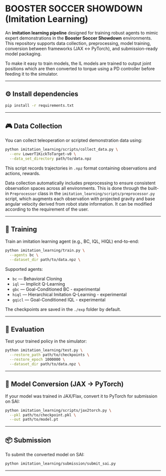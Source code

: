 # BOOSTER SOCCER SHOWDOWN (Imitation Learning)

An **imitation learning pipeline** designed for training robust agents to mimic expert demonstrations in the **Booster Soccer Showdown** environments. This repository supports data collection, preprocessing, model training, conversion between frameworks (JAX ↔ PyTorch), and submission-ready model packaging.

To make it easy to train models, the IL models are trained to output joint positions which are then converted to torque using a PD controller before feeding it to the simulator.

---

## ⚙️ Install dependencies

```bash
pip install -r requirements.txt
```

---

## 🎮 Data Collection

You can collect teleoperation or scripted demonstration data using:

```bash
python imitation_learning/scripts/collect_data.py \
  --env LowerT1KickToTarget-v0 \
  --data_set_directory path/to/data.npz
```

This script records trajectories in `.npz` format containing observations and actions, rewards.

Data collection automatically includes preprocessing to ensure consistent observation spaces across all environments. This is done through the built-in `Preprocessor` class in the `imitation_learning/scripts/preprocessor.py` script, which augments each observation with projected gravity and base angular velocity derived from robot state information. It can be modified according to the requirement of the user.

---

## 🚀 Training

Train an imitation learning agent (e.g., BC, IQL, HIQL) end-to-end:

```bash
python imitation_learning/train.py \
  --agents bc \
  --dataset_dir path/to/data.npz \
```

Supported agents:

* `bc` — Behavioral Cloning
* `iql` — Implicit Q-Learning
* `gbc` — Goal-Conditioned BC - experimental
* `hiql` — Hierarchical Imitation Q-Learning - experimental
* `gqicl` — Goal-Conditioned IQL - experimental

The checkpoints are saved in the `./exp` folder by default.

---

## 🧪 Evaluation

Test your trained policy in the simulator:

```bash
python imitation_learning/test.py \
  --restore_path path/to/checkpoints \
  --restore_epoch 1000000 \
  --dataset_dir path/to/data.npz \
```

---

## 🧩 Model Conversion (JAX → PyTorch)

If your model was trained in JAX/Flax, convert it to PyTorch for submission on SAI:

```bash
python imitation_learning/scripts/jax2torch.py \
  --pkl path/to/checkpoint.pkl \
  --out path/to/model.pt
```

---

## 📦 Submission

To submit the converted model on SAI:

```bash
python imitation_learning/submission/submit_sai.py 
```

---
